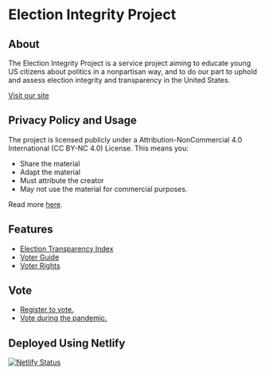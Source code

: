 # Election Integrity Project

## About
The Election Integrity Project is a service project aiming to educate young US citizens about politics in a nonpartisan way, and to do our part to uphold and assess election integrity and transparency in the United States.

[Visit our site](https://www.electionintegrity.us/)

## Privacy Policy and Usage
The project is licensed publicly under a Attribution-NonCommercial 4.0
International (CC BY-NC 4.0) License. This means you:
* Share the material
* Adapt the material
* Must attribute the creator
* May not use the material for commercial purposes.

Read more [here](https://creativecommons.org/licenses/by-nc/4.0/).

## Features
* [Election Transparency Index](https://www.electionintegrity.us/transparency)
* [Voter Guide](https://www.electionintegrity.us/handbook/voterguide)
* [Voter Rights](https://www.electionintegrity.us/handbook/rights)


## Vote
* [Register to vote.](https://www.electionintegrity.us/handbook/register)
* [Vote during the pandemic.](https://www.electionintegrity.us/handbook/covid)

## Deployed Using Netlify
[![Netlify Status](https://api.netlify.com/api/v1/badges/f3dbd73c-9261-4e5c-b224-8671076f5db1/deploy-status)](https://app.netlify.com/sites/integrityproject/deploys)

